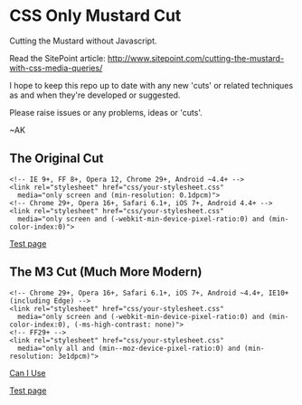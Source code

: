 CSS Only Mustard Cut
====================

Cutting the Mustard without Javascript.

Read the SitePoint article: http://www.sitepoint.com/cutting-the-mustard-with-css-media-queries/

I hope to keep this repo up to date with any new 'cuts' or related techniques as and when they're developed or suggested.

Please raise issues or any problems, ideas or 'cuts'.

~AK


The Original Cut
----------------
~~~
<!-- IE 9+, FF 8+, Opera 12, Chrome 29+, Android ~4.4+ -->
<link rel="stylesheet" href="css/your-stylesheet.css"
  media="only screen and (min-resolution: 0.1dpcm)">
<!-- Chrome 29+, Opera 16+, Safari 6.1+, iOS 7+, Android 4.4+ -->
<link rel="stylesheet" href="css/your-stylesheet.css"
  media="only screen and (-webkit-min-device-pixel-ratio:0) and (min-color-index:0)">
~~~

[Test page](http://fall-back.github.io/test/support.html)

The M3 Cut (Much More Modern)
-----------------------------

~~~
<!-- Chrome 29+, Opera 16+, Safari 6.1+, iOS 7+, Android ~4.4+, IE10+ (including Edge) -->
<link rel="stylesheet" href="css/your-stylesheet.css"
  media="only screen and (-webkit-min-device-pixel-ratio:0) and (min-color-index:0), (-ms-high-contrast: none)">
<!-- FF29+ -->
<link rel="stylesheet" href="css/your-stylesheet.css"
  media="only all and (min--moz-device-pixel-ratio:0) and (min-resolution: 3e1dpcm)">
~~~

[Can I Use](http://caniuse.com/#compare=ie+10,firefox+29,chrome+29,safari+6.1,opera+16,ios_saf+7.0-7.1,android+4.4)

[Test page](http://fall-back.github.io/test/support-m3.html)
